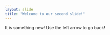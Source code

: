 ```yaml
---
layout: slide
title: "Welcome to our second slide!"
---
```

It is something new!
Use the left arrow to go back!